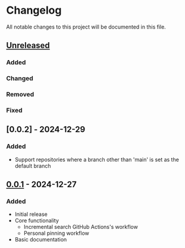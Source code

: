 # Changelog

All notable changes to this project will be documented in this file.

## [Unreleased]

### Added

### Changed

### Removed

### Fixed

## [0.0.2] - 2024-12-29

### Added

- Support repositories where a branch other than 'main' is set as the default branch

## [0.0.1] - 2024-12-27

### Added

- Initial release
- Core functionality
  - Incremental search GitHub Actions's workflow
  - Personal pinning workflow
- Basic documentation

[Unreleased]: https://github.com/username/repository/compare/v0.0.1...HEAD
[0.0.1]: https://github.com/username/repository/releases/tag/v0.0.1
